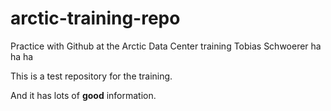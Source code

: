 # arctic-training-repo
Practice with Github at the Arctic Data Center training
Tobias Schwoerer ha ha ha

This is a test repository for the training.

And it has lots of **good** information.
